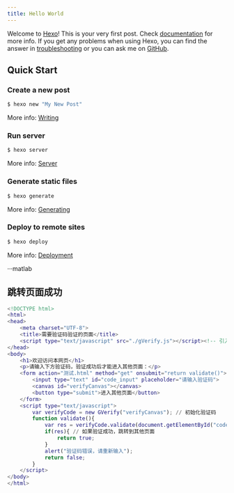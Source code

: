 ```yaml
---
title: Hello World
---
```

Welcome to [Hexo](https://hexo.io/)! This is your very first post. Check [documentation](https://hexo.io/docs/) for more info. If you get any problems when using Hexo, you can find the answer in [troubleshooting](https://hexo.io/docs/troubleshooting.html) or you can ask me on [GitHub](https://github.com/hexojs/hexo/issues).

## Quick Start

### Create a new post

``` bash
$ hexo new "My New Post"
```

More info: [Writing](https://hexo.io/docs/writing.html)

### Run server

``` bash
$ hexo server
```

More info: [Server](https://hexo.io/docs/server.html)

### Generate static files

``` bash
$ hexo generate
```

More info: [Generating](https://hexo.io/docs/generating.html)

### Deploy to remote sites

``` bash
$ hexo deploy
```

More info: [Deployment](https://hexo.io/docs/one-command-deployment.html)

···matlab

## 跳转页面成功

```matlab
<!DOCTYPE html>
<html>
<head>
	<meta charset="UTF-8">
	<title>需要验证码验证的页面</title>
	<script type="text/javascript" src="./gVerify.js"></script><!-- 引入验证码js文件 -->
</head>
<body>
	<h1>欢迎访问本网页</h1>
	<p>请输入下方验证码，验证成功后才能进入其他页面：</p>
	<form action="测试.html" method="get" onsubmit="return validate()">
		<input type="text" id="code_input" placeholder="请输入验证码">
		<canvas id="verifyCanvas"></canvas>
		<button type="submit">进入其他页面</button>
	</form>
	<script type="text/javascript">
		var verifyCode = new GVerify("verifyCanvas"); // 初始化验证码
		function validate(){
			var res = verifyCode.validate(document.getElementById("code_input").value); // 验证码验证结果
			if(res){ // 如果验证成功，跳转到其他页面
				return true;
			}
			alert("验证码错误，请重新输入");
			return false;
		}
	</script>
</body>
</html>

```

